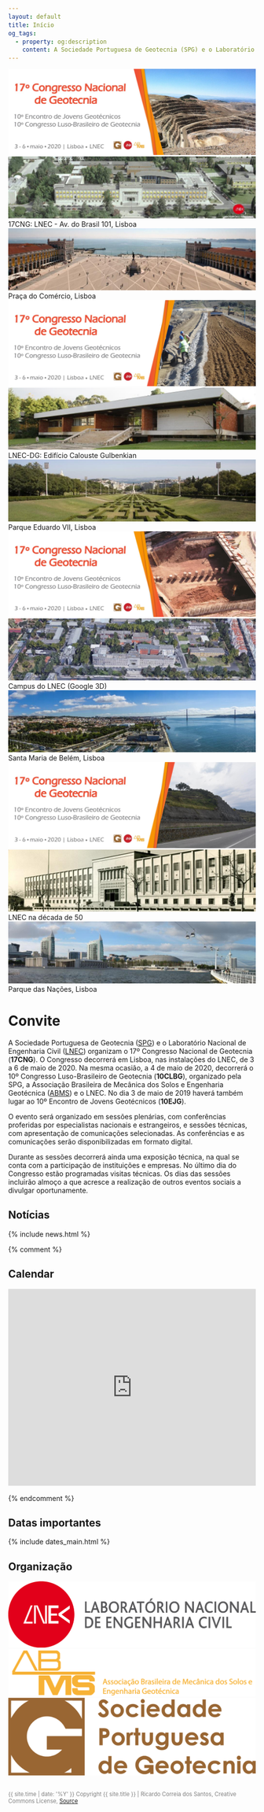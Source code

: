 ```yaml
---
layout: default
title: Início
og_tags:
  - property: og:description
    content: A Sociedade Portuguesa de Geotecnia (SPG) e o Laboratório Nacional de Engenharia Civil (LNEC) têm a honra de o convidar para o XVII Congresso Nacional de Geotecnia (17CNG), a realizar-se de 3 a 6 de maio de 2020, no Centro de Congressos do Laboratório Nacional de Engenharia Civil.
---
```


<link href="{{ site.baseurl }}/css/camera.css" rel="stylesheet">
<script src="{{ site.baseurl }}/js/camera.min.js"></script>


<!--  Camera JS with Required jQuery Easing Plugin-->

<script src="{{ site.baseurl }}/js/easing.min.js" type="text/javascript"></script>


<!-- Bootstrap Js -->
<script src="{{ site.baseurl }}/js/bootstrap.min.js" type="text/javascript"></script>

<div class="containerwrap">
        <!--Camera Slide-->    
         <div class="camera_wrap">                  
            <div data-src="images/headers/headers_1.jpg">
                <img src="images/headers/headers_1.jpg">
            </div>                       
            <div data-src="images/headers/headers_2.jpg">
                <img src="images/headers/headers_2.jpg">                                
                <div class="camera_caption">
                    17CNG: LNEC - Av. do Brasil 101, Lisboa
                </div>
            </div>  
            <div data-src="images/headers/headers_3.jpg">
                <img src="images/headers/headers_3.jpg">
                <div class="camera_caption">
                    Praça do Comércio, Lisboa
                </div>                               
            </div>                        
            <div data-src="images/headers/headers_1a.jpg">
                <img src="images/headers/headers_1a.jpg">
            </div>                                   
            <div data-src="images/headers/headers_4.jpg">
                <img src="images/headers/headers_4.jpg">                
                <div class="camera_caption">
                    LNEC-DG: Edifício Calouste Gulbenkian
                </div>                
            </div>            
            <div data-src="images/headers/headers_5.jpg">
                <img src="images/headers/headers_5.jpg">                
                <div class="camera_caption">
                    Parque Eduardo VII, Lisboa
                </div>                
            </div>            
             <div data-src="images/headers/headers_1b.jpg">
                <img src="images/headers/headers_1b.jpg">
            </div>                          
            <div data-src="images/headers/headers_6.jpg">
                <img src="images/headers/headers_6.jpg">                
                <div class="camera_caption">
                    Campus do LNEC (Google 3D)
                </div>                
            </div>                       
            <div data-src="images/headers/headers_7.jpg">
                <img src="images/headers/headers_7.jpg">             
                <div class="camera_caption">
                    Santa Maria de Belém, Lisboa
                </div>           
            </div>      
             <div data-src="images/headers/headers_1c.jpg">
                <img src="images/headers/headers_1c.jpg">
            </div>                               
            <div data-src="images/headers/headers_8.jpg">
                <img src="images/headers/headers_8.jpg">
                <div class="camera_caption">
                    LNEC na década de 50
                </div>
            </div>  
            <div data-src="images/headers/headers_9.jpg">
                <img src="images/headers/headers_9.jpg">
                <div class="camera_caption">
                    Parque das Nações, Lisboa
                </div>
            </div>  
         </div>   <!--------Camera Slide End-->
</div>  
 

# Convite

A Sociedade Portuguesa de Geotecnia ([SPG](www.spgeotecnia.pt)) e o Laboratório Nacional de Engenharia Civil ([LNEC](www.lnec.pt)) organizam o 17º Congresso Nacional de Geotecnia (**17CNG**). 
O Congresso decorrerá em Lisboa, nas instalações do LNEC, de 3 a 6 de maio de 2020. 
Na mesma ocasião, a 4 de maio de 2020, decorrerá o 10º Congresso Luso-Brasileiro de Geotecnia (**10CLBG**), organizado pela SPG, a Associação Brasileira de Mecânica dos Solos e Engenharia Geotécnica ([ABMS](www.abms.com.br)) e o LNEC. 
No dia 3 de maio de 2019 haverá também lugar ao 10º Encontro de Jovens Geotécnicos (**10EJG**).

O evento será organizado em sessões plenárias, com conferências proferidas por especialistas nacionais e estrangeiros, 
e sessões técnicas, com apresentação de comunicações selecionadas. 
As conferências e as comunicações serão disponibilizadas em formato digital.

Durante as sessões decorrerá ainda uma exposição técnica, na qual se conta com a participação de instituições e empresas. 
No último dia do Congresso estão programadas visitas técnicas. 
Os dias das sessões incluirão almoço a que acresce a realização de outros eventos sociais a divulgar oportunamente.

## <i class="fa fa-newspaper-o"></i> Notícias

{% include news.html %}


{% comment %}
## <i class="fa fa-calendar-o"></i> Calendar

<iframe src="https://calendar.google.com/calendar/embed?title=ACM%20SIGCOMM%20Agenda&amp;showTitle=0&amp;showPrint=0&amp;showCalendars=0&amp;mode=AGENDA&amp;height=600&amp;wkst=1&amp;hl=en&amp;bgcolor=%23ffffff&amp;src=fgkdoih822v80dfk304pt56fjo%40group.calendar.google.com&amp;color=%23125A12&amp;ctz=America%2FSao_Paulo" style="border-width:0" width="100%" height="400" frameborder="0" scrolling="no"></iframe>

{% endcomment %}

## <i class="fa fa-calendar"></i> Datas importantes

{% include dates_main.html %}

## <i class="fa fa-gg"></i> Organização



<div class="sponsors">
	<a href="//www.lnec.pt/"><img src="images/LNEC_logo_2linhas.png" alt="Laboratório Nacional de Engenharia Civil" /></a>
	<a href="//www.abms.com.br/"><img src="images/abms-logo.png" alt="Associação Brasileira de Mecânica dos solos e Engenharia Geotecnica" /></a>  
  <a href="//www.spgeotecnia.pt/"><img src="images/SPG_logo.png" alt="Sociedade Portuguesa de Geotecnia" /></a>

</div>

  <br>
  <p style="color: grey; font-size:0.8em"> {{ site.time | date: '%Y' }} Copyright {{ site.title }}
 | Ricardo Correia dos Santos, Creative Commons License, 
  <a href="https://github.com/ricardosgeral/CNG" target="_blank"> Source </a>
  </p>